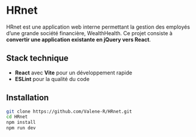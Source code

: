 # HRnet 

HRnet est une application web interne permettant la gestion des employés d’une grande société financière, WealthHealth. 
Ce projet consiste à **convertir une application existante en jQuery vers React**.

## Stack technique
- **React** avec **Vite** pour un développement rapide
- **ESLint** pour la qualité du code

## Installation
```sh
git clone https://github.com/Valene-R/HRnet.git
cd HRnet
npm install
npm run dev
```